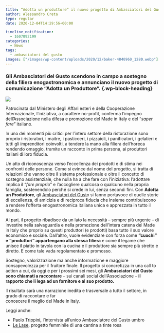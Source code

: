 ```yaml
---
title: “Adotta un produttore” il nuovo progetto di Ambasciatori del Gusto
author: Alessandro Creta
type: regular
date: 2020-12-04T14:29:56+00:00

timeline_notification:
  - 1607092199
categories:
  - News
tags:
  - ambasciatori del gusto
images: ["/images/wp-content/uploads/2020/12/baker-4840960_1280.webp"]
---
```

### Gli Ambasciatori del Gusto scendono in campo a sostegno della filiera enogastronomica e annunciano il nuovo progetto di comunicazione &#8220;Adotta un Produttore&#8221;. {.wp-block-heading}


![](/images/wp-content/uploads/2020/12/cheese-5125021_1280-e1607091866337.webp)


Patrocinata dal Ministero degli Affari esteri e della Cooperazione Internazionale, l’iniziativa, a carattere no-profit, conferma l’impegno dell’Associazione nella difesa e promozione del Made in Italy e del “_saper fare_” italiano.  
  
In uno dei momenti più critici per l’intero settore della ristorazione sono proprio i ristoratori, i maitre, i pasticceri, i pizzaioli, i panificatori, i gelatieri e tutti gli imprenditori coinvolti, a tendere la mano alla filiera dell’horeca rendendo omaggio, tramite un racconto in prima persona, ai produttori italiani di loro fiducia.  
  
Un atto di riconoscenza verso l’eccellenza dei prodotti e di stima nei confronti delle persone. Come si evince dal nome del progetto, si tratta di relazioni che vanno oltre il sistema professionale e oltre il concetto di sostegno assistenziale, che nulla ha a che fare con l’iniziativa: l’adottare implica il “_fare proprio_” e l’accogliere qualcosa o qualcuno nella propria famiglia, sostenendolo perché si crede in lui, senza secondi fini. Con **Adotta un Produttore**, gli <a rel="noreferrer noopener" href="https://www.ambasciatoridelgusto.it/" target="_blank">Ambasciatori del Gust</a>o si fanno portavoce di quelle storie di eccellenza, di amicizia e di reciproca fiducia che insieme contribuiscono a rendere l’offerta enogastronomica italiana unica e apprezzata in tutto il mondo.  
  
Al pari, il progetto ribadisce da un lato la necessità &#8211; sempre più urgente &#8211; di investire nella salvaguardia e nella promozione dell’intera catena del Made in Italy che proprio su questi produttori (e prodotti) basa tutto il suo valore economico e sociale. Dall’altro, vuole evidenziare con forza come **“cuochi” e “produttori” appartengano alla stessa filiera** e come il legame che unisce il piatto in tavola con la cucina e il produttore sia sempre più stretto e diretto. E come tale vada regolamentato e promosso.

Sostegno, valorizzazione ma anche informazione e maggiore consapevolezza per il fruitore finale. Il progetto si concretizza in una call to action a cui, da oggi e per i prossimi sei mesi, gli **Ambasciatori del Gusto sono chiamati a raccontare** – sui canali social dell’Associazione &#8211; **il rapporto che li lega ad un fornitore e al suo prodotto.**  
  
Il risultato sarà una narrazione inedita e trasversale a tutto il settore, in grado di raccontare e far  
conoscere il meglio del Made in Italy.

Leggi anche:

<ul class="wp-block-list">
  <li>
    <a rel="noreferrer noopener" href="https://aleepepe.com/2020/11/16/paolo-trippini-ristorante-intervista/" target="_blank">Paolo Trippini</a>, l&#8217;intervista all&#8217;unico Ambasciatore del Gusto umbro
  </li>
  <li>
    <a href="https://aleepepe.com/2020/12/03/le-lase-vini-intervista-orte/" target="_blank" rel="noreferrer noopener">Le Lase</a>, progetto femminile di una cantina a tinte rosa
  </li>
</ul>